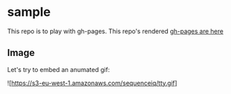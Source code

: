 # sample

This repo is to play with gh-pages.
This repo's rendered [gh-pages are here](http://lalyos.github.io/sample/)

## Image
Let's try to embed an anumated gif:

![https://s3-eu-west-1.amazonaws.com/sequenceiq/tty.gif]
